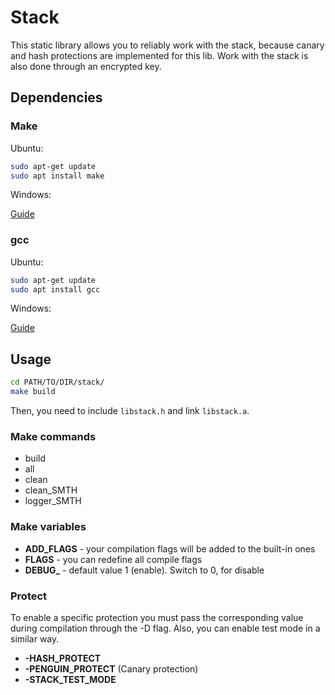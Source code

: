 # Stack

This static library allows you to reliably work with the stack, because canary and hash protections are implemented for this lib.
Work with the stack is also done through an encrypted key.

## Dependencies

### Make

Ubuntu:

```bash
sudo apt-get update
sudo apt install make
```
Windows:

[Guide](https://stackoverflow.com/questions/32127524/how-to-install-and-use-make-in-windows)

### gcc

Ubuntu:

```bash
sudo apt-get update
sudo apt install gcc
```

Windows:

[Guide](https://dev.to/gamegods3/how-to-install-gcc-in-windows-10-the-easier-way-422j)

## Usage

```bash
cd PATH/TO/DIR/stack/
make build
```
Then, you need to include ```libstack.h``` and link ```libstack.a```.

### Make commands
- build
- all
- clean
- clean_SMTH
- logger_SMTH

### Make variables
- **ADD_FLAGS** - your compilation flags will be added to the built-in ones
- **FLAGS** - you can redefine all compile flags
- **DEBUG_** - default value 1 (enable). Switch to 0, for disable

### Protect

To enable a specific protection you must pass the corresponding value during compilation through the -D flag. Also, you can enable test mode in a similar way.
- **-HASH_PROTECT**
- **-PENGUIN_PROTECT** (Canary protection)
- **-STACK_TEST_MODE**